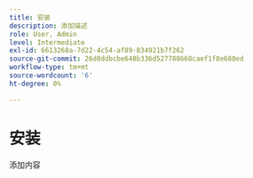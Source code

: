 ```yaml
---
title: 安装
description: 添加描述
role: User, Admin
level: Intermediate
exl-id: 6613268a-7d22-4c54-af89-834921b7f262
source-git-commit: 26d0ddbcbe648b336d527788668caef1f8e688ed
workflow-type: tm+mt
source-wordcount: '6'
ht-degree: 0%

---
```


# 安装

添加内容
